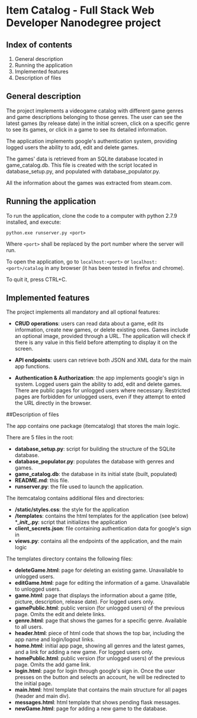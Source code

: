 # Item Catalog - Full Stack Web Developer Nanodegree project


## Index of contents

1. General description
2. Running the application
3. Implemented features
4. Description of files 


## General description

The project implements a videogame catalog with different game genres and 
game descriptions belonging to those genres. The user can see the latest 
games (by release date) in the initial screen, click on a specific genre 
to see its games, or click in a game to see its detailed information.

The application implements google's authentication system, providing 
logged users the ability to add, edit and delete games.

The games' data is retrieved from an SQLite database located in 
game_catalog.db. This file is created with the script located in 
database_setup.py, and populated with database_populator.py.

All the information about the games was extracted from steam.com.


## Running the application

To run the application, clone the code to a computer with python 2.7.9 
installed, and execute:
 
`python.exe runserver.py <port>`

Where `<port>` shall be replaced by the port number where the server will run.

To open the application, go to `localhost:<port>` or `localhost:<port>/catalog` 
in any browser (it has been tested in firefox and chrome).

To quit it, press CTRL+C.


## Implemented features

The project implements all mandatory and all optional features:

* **CRUD operations**: users can read data about a game, edit its information, 
create new games, or delete existing ones. Games include an optional image, 
provided through a URL. The application will check if there is any value 
in this field before attempting to display it on the screen.

* **API endpoints**: users can retrieve both JSON and XML data for the main app 
functions.

* **Authentication & Authorization**: the app implements google's sign in system.
Logged users gain the ability to add, edit and delete games. There are public 
pages for unlogged users where necessary. Restricted pages are forbidden for 
unlogged users, even if they attempt to ented the URL directly in the browser.


##Description of files

The app contains one package (itemcatalog) that stores the main logic.

There are 5 files in the root:

* **database_setup.py**: script for building the structure of the SQLite database.
* **database_populator.py**: populates the database with genres and games.
* **game_catalog.db**: the database in its initial state (built, populated)
* **README.md**: this file.
* **runserver.py**: the file used to launch the application.

The itemcatalog contains additional files and directories:

* **/static/styles.css**: the style for the application
* **/templates**: contains the html templates for the application (see below)
*_**_init__.py**: script that initializes the application
* **client_secrets.json**: file containing authentication data for google's sign in
* **views.py**: contains all the endpoints of the application, and the main logic

The templates directory contains the following files:

* **deleteGame.html**: page for deleting an existing game. Unavailable to unlogged users.
* **editGame.html**: page for editing the information of a game. Unavailable to unlogged users.
* **game.html**: page that displays the information about a game (title, picture, description, release date). For logged users only.
* **gamePublic.html**: public version (for unlogged users) of the previous page. Omits the edit and delete links.
* **genre.html**: page that shows the games for a specific genre. Available to all users.
* **header.html**: piece of html code that shows the top bar, including the app name and login/logout links.
* **home.html**: initial app page, showing all genres and the latest games, and a link for adding a new game. For logged users only.
* **homePublic.html**: public version (for unlogged users) of the previous page. Omits the add game link.
* **login.html**: page for login through google's sign in. Once the user presses on the button and selects an account, he will be redirected to the initial page.
* **main.html**: html template that contains the main structure for all pages (header and main div).
* **messages.html**: html template that shows pending flask messages.
* **newGame.html**: page for adding a new game to the database.